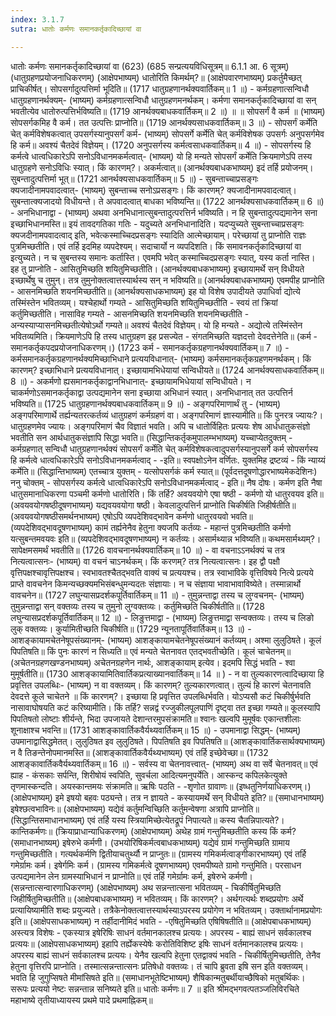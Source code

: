 ```yaml
---
index: 3.1.7
sutra: धातोः कर्मणः समानकर्तृकादिच्छायां वा

---
```

धातोः कर्मणः समानकर्तृकादिच्छायां वा (623) (685 सन्प्रत्ययविधिसूत्रम्॥ 6.1.1 आ. 6 सूत्रम्) (धातुग्रहणप्रयोजनाधिकरणम्) (आक्षेपभाष्यम्) धातोरिति किमर्थम्?॥ (आक्षेपवारणभाष्यम्) प्रकर्तुमैच्छत् प्राचिकीर्षत्। सोपसर्गादुत्पत्तिर्मा भूदिति॥ (1717 धातुग्रहणानर्थक्यवार्तिकम्॥ 1 ॥) - कर्मग्रहणात्सन्विधौ धातुग्रहणानर्थक्यम्- (भाष्यम्) कर्मग्रहणात्सन्विधौ धातुग्रहणमनर्थकम्। कर्मणा समानकर्तृकादिच्छायां वा सन् भवतीत्येव धातोरुत्पत्तिर्भविष्यति॥ (1719 आनर्थक्यबाधकवार्तिकम्॥ 2 ॥) ॥ ॥ सोपसर्गं वै कर्म ॥ (भाष्यम्) सोपसर्गकमिह वै कर्म। तत उत्पत्तिः प्राप्नोति॥ (1719 आनर्थक्यसाधकवार्तिकम्॥ 3 ॥) - सोपसर्गं कर्मेति चेत् कर्मविशेषकत्वात् उपसर्गस्यानुपसर्गं कर्म- (भाष्यम्) सोपसर्गे कर्मेति चेत् कर्मविशेषक उपसर्गः अनुपसर्गमेव हि कर्म॥ अवश्यं चैतदेवं विज्ञेयम्। (1720 अनुपसर्गस्य कर्मत्वसाधकवार्तिकम्॥ 4 ॥) - सोपसर्गस्य हि कर्मत्वे धात्वधिकारेऽपि सनोऽविधानमकर्मत्वात्- (भाष्यम्) यो हि मन्यते सोपसर्गं कर्मेति क्रियमाणेऽपि तस्य धातुग्रहणे सनोऽविधिः स्यात्। किं कारणम्?। अकर्मत्वात्॥ (आनर्थक्यबाधकभाष्यम्) इदं तर्हि प्रयोजनम्। सुबन्तादुत्पत्तिर्मा भूत्॥ (1721 आनर्थक्यसाधकवार्तिकम्॥ 5 ॥) - सुबन्ताच्चाप्रसङ्गः क्यजादीनामपवादत्वात्- (भाष्यम्) सुबन्ताच्च सनोऽप्रसङ्गः। किं कारणम्? क्यजादीनामपवादत्वात्। सुबन्तात्क्यजादयो विधीयन्ते। ते अपवादत्वात् बाधका भविष्यन्ति॥ (1722 आनर्थक्यसाधकवार्तिकम्॥ 6 ॥) - अनभिधानाद्वा - (भाष्यम्) अथवा अनभिधानात्सुबन्तादुत्परत्तिर्न भविष्यति। न हि सुबन्तादुत्पद्यमानेन सना इच्छाभिधानमस्ति॥ इयं तावदगतिका गतिः - यदुच्यते अनभिधानादिति। यदप्युच्यते सुबन्ताच्चाप्रसङ्गः क्यजदीनामपवादत्वाद् इति, भवेत्कस्माच्चिदप्रसङ्गः स्यादिति आत्मेच्छायाम्। परेच्छायां तु प्राप्नोति राज्ञः पुत्रमिच्छतीति। एवं तर्हि इदमिह व्यपदेश्यम्। सदाचार्यो न व्यपदिशति। किं समावनकर्तृकादिच्छायां वा इत्युच्यते। न च सुबन्तस्य समानः कर्तास्ति। एवमपि भवेत् कस्माच्चिदप्रसङ्गः स्यात्, यस्य कर्ता नास्ति। इह तु प्राप्नोति - आसितुमिच्छति शयितुमिच्छतीति। (आनर्थक्यबाधकभाष्यम्) इच्छायामर्थे सन् विधीयते इच्छार्थेषु च तुमुन्। तत्र तुमुनोक्तत्वात्तस्यार्थस्य सन् न भविष्यति॥ (आनर्थक्यबाधकभाष्यम्) एवमपीह प्राप्नोति  -  आसनमिच्छति शयनमिच्छतीति॥ (आनर्थक्यसाधकभाष्यम्) इह यो विशेष उपादीयते उपाधिर्वा द्योत्ये तस्मिंस्तेन भवितव्यम्। यश्चेहार्थो गम्यते  -  आसितुमिच्छति शयितुमिच्छतीति  -  स्वयं तां क्रियां कर्तुमिच्छतीति। नासाविह गम्यते  -  आसनमिच्छति शयनमिच्छति शयनमिच्छतीति - अन्यस्याप्यासनमिच्छतीत्येषोऽर्थो गम्यते॥ अवश्यं चैतदेवं विज्ञेयम्। यो हि मन्यते  -  अद्योत्ये तस्मिंस्तेन भवितव्यमिति। क्रियमाणेऽपि हि तस्य धातुग्रहण इह प्रसज्येत  -  संगतमिच्छति यज्ञदत्तो देवदत्तेनेति॥ (कर्म  -  समानकर्तृकपदप्रयोजनाधिकरणम्।) (1723 कर्म - समानकर्तृकग्रहणानर्थक्यवार्तिकम्॥ 7 ॥) - कर्मसमानकर्तृकग्रहणानर्थक्यमिच्छाभिधाने प्रत्ययविधानात्- (भाष्यम्) कर्मसमानकर्तृकग्रहणमनर्थकम्। किं कारणम्? इच्छाभिधाने प्रत्ययविधानात्। इच्छायामभिधेयायां सन्विधीयते॥ (1724 आनर्थक्यसाधकवार्तिकम्॥ 8 ॥) - अकर्मणो ह्यसमानकर्तृकाद्वानभिधानात्- इच्छायामभिधेयायां सन्विधीयते। न चाकर्मणोऽसमानकर्तृकाद्वा उत्पद्यमानेन सना इच्छाया अभिधानं स्यात्। अनभिधानात् तत उत्पत्तिर्न भविष्यति॥ (1725 धातुग्रहणानर्थक्यबाधकवार्तिकम्॥ 9 ॥) - अङ्गपरिमाणार्थं तु - (भाष्यम्) अङ्गपरिमाणार्थे तर्ह्यन्यतरत्कर्तव्यं धातुग्रहणं कर्मग्रहणं वा। अङ्गपरिमाणं ज्ञास्यामीति॥ किं पुनरत्र ज्यायः?। धातुग्रहणमेव ज्यायः। अङ्गपरिमाणं चैव विज्ञातं भवति। अपि च धातोर्विहितः प्रत्ययः शेष आर्धधातुकसंज्ञो भवतीति सन आर्थधातुकसंज्ञापि सिद्धा भवति॥ (सिद्धान्तिकर्तृकमुपालम्भभाष्यम्) यच्चाप्येतदुक्तम्  -  कर्मग्रहणात् सन्विधौ धातुग्रहणानर्थक्यं सोपसर्गं कर्मेति चेत् कर्मविशेषकत्वादुपसर्गस्यानुपसर्गे कर्म सोपसर्गस्य हि कर्मत्वे धात्वधिकारेऽपि सनोऽविधानमकर्मत्वाद्  -  -इति॥ स्वपक्षोऽनेन वर्णितः. युक्तमिह द्रष्टव्यं - किं न्याय्यं कर्मेति॥ (सिद्धान्तिभाष्यम्) एतच्चात्र युक्तम्  -  यत्सोपसर्गकं कर्म स्यात्॥ (पूर्वदत्तदूषणोद्धारभाष्यमेकदेशिनः) ननु चोक्तम्  -  सोपसर्गस्य कर्मत्वे धात्वधिकारेऽपि सनोऽविधानमकर्मत्वाद्  -  इति॥ नैष दोषः। कर्मण इति नैषा धातुसमानाधिकरणा पञ्चमी कर्मणो धातोरिति। किं तर्हि? अवयवयोगे एषा षष्ठी  -  कर्मणो यो धातुरवयव इति॥ (अवयवयोगषष्ठीदूषणभाष्यम्) यद्यवयवयोगा षष्ठी। केवलादुत्पत्तिर्न प्राप्नोति चिकीर्षति जिहीर्षतीति॥ (अवयवयोगषष्ठीसमर्थनभाष्यम्) एषोऽपि व्यपदेशिवद्भावेन कर्मणो धातुरवयवो भवति॥ (व्यपदेशिवद्भावदूषणभाष्यम्) कामं तर्ह्यनेनैव हेतुना क्यजपि कर्तव्यः  -  महान्तं पुत्रमिच्छतीति कर्मणो यत्सुबन्तमवयवः इति॥ (व्यपदेशिवद्भावदूषणभाष्यम्) न कर्तव्यः। असार्मथ्यान्न भविष्यति॥ कथमसार्मथ्यम्?। सापेक्षमसमर्थं भवतीति॥ (1726 वावचनानर्थक्यवार्तिकम्॥ 10 ॥) - वा वचनाऽऽनर्थक्यं च तत्र नित्यत्वात्सनः- (भाष्यम्) वा वचनं चाऽनर्थकम्। किं करणम्? तत्र नित्यत्वात्सनः। इह द्वौ पक्षौ वृत्तिपक्षश्चावृत्तिपक्षश्च। स्वभावतश्चैतद्भवति वाक्यं च प्रत्ययश्च। तत्र स्वाभाविके वृत्तिविषये नित्ये प्रत्यये प्राप्ते वावचनेन किमन्यच्छक्यमभिसंबन्धुमन्यदतः संज्ञायाः। न च संज्ञाया भावाभावाविष्येते। तस्मान्नार्थो वावचनेन॥ (1727 लघुन्यासप्रदर्शकपूर्तिवार्तिकम्॥ 11 ॥) - तुमुन्नन्ताद्वा तस्य च लुग्वचनम्- (भाष्यम्) तुमुन्नन्ताद्वा सन् वक्तव्यः तस्य च तुमुनो लुग्वक्तव्यः। कर्तुमिच्छति चिकीर्षतीति॥ (1728 लघुन्यासप्रदर्शकपूर्तिवार्तिकम्॥ 12 ॥) - लिङुत्तमाद्वा - (भाष्यम्) लिङुत्तमाद्वा सन्वक्तव्यः। तस्य च लिङो लुक् वक्तव्यः। कुर्यामितीच्छति चिकीर्षति॥ (1729 न्यूनतापूर्तिवार्तिकम्॥ 13 ॥) - आशङ्कायामचेतनेषूपसंख्यानम्- (भाष्यम्) आशङ्कायामचेतनेषूपसंख्यानं कर्तव्यम्। अश्मा लुलुठिषते। कूलं पिपतिषति॥ किं पुनः कारणं न सिध्यति॥ एवं मन्यते चेतनावत एतद्भवतीच्छेति। कूलं चाचेतनम्॥ (अचेतनग्रहणखण्डनभाष्यम्) अचेतनग्रहणेन नार्थः, आशङ्कायाम् इत्येव। इदमपि सिद्धं भवति  -  श्वा मुमूर्षतीति॥ (1730 आशङ्कायामितिवार्तिकप्रत्याख्यानवार्तिकम्॥ 14 ॥ ) - न वा तुल्यकारणत्वादिच्छाया हि प्रवृत्तित उपलब्धिः- (भाष्यम्) न वा वक्तव्यम्। किं कारणम्? तुल्यकारणत्वात्। तुल्यं हि कारणं चेतनावति देवदत्ते कूले चाचेतने ॥ किं कारणम्?। इच्छाया हि प्रवृत्तित उपलब्धिर्भवति। योऽप्यसौ कटं चिकीर्षुर्भवति नासावाघोषयति कटं करिष्यामीति। किं तर्हि? सन्नद्वं रज्जुकीलपूलपाणिं दृष्ट्वा तत इच्छा गम्यते॥ कूलस्यापि पिपतिषतो लोष्टाः शीर्यन्ते, भिदा उपजायते देशान्तरमुपसंक्रामति॥ श्वानः खल्वपि मुमूर्षवः एकान्तशीलाः शूनाक्षाश्च भवन्ति॥ (1731 आशङ्कावार्तिकवैर्यथ्यवार्तिकम्॥ 15 ॥) - उपमानाद्वा सिद्धम्- (भाष्यम्) उपमानाद्वासिद्धमेतत्। लुलुठिषत इव लुलुठिषते। पिपतिषति इव पिपतिषति॥ (आशङ्कावार्तिकसार्थक्यभाष्यम्) न वै तिङन्तेनोपमानमस्ति॥ (आशङ्कावार्तिकवैर्यथ्यभाष्यम्) एवं तर्हि इच्छेवेच्छा॥ (1732 आशङ्कावार्तिकवैर्यथ्यवार्तिकम्॥ 16 ॥) - सर्वस्य वा चेतनावत्त्वात्- (भाष्यम्) अथ वा सर्वे चेतनावत्॥ एवं ह्याह  -  कंसकाः सर्पन्ति, शिरीषोयं स्वपिति, सुवर्चला आदित्यमनुपर्येति। आस्कन्द कपिलकेत्युक्ते तृणमास्कन्दति। अयस्कान्तमयः संक्रामति॥ ऋषिः पठति  -  -शृणोत ग्रावाणः॥ (इष्धतुनिर्णयाधिकरणम्।) (आक्षेपभाष्यम्) इमे इषयो बहवः पठ्यन्ते। तत्र न ज्ञायते  -  कस्यायमर्थे सन् विधीयते इति?॥ (समाधानभाष्यम्) इषेश्छत्वभाविनः॥ (आक्षेपभाष्यम्) यद्येवं कर्तुमन्विच्छिति कर्तुमन्वेषणा अत्रापि प्राप्नोति॥ (सिद्धान्तिसमाधानभाष्यम्) एवं तर्हि यस्य स्त्रियामिच्छेत्येतद्रूपं निपात्यते॥ कस्य चैतन्निपात्यते?। कान्तिकर्मणः॥ (क्रियाप्राधान्याधिकरणम्) (आक्षेपभाष्यम्) अथेह ग्रामं गन्तुमिच्छतीति कस्य किं कर्म? (समाधानभाष्यम्) इषेरुभे कर्मणी। (उभयोरिषिकर्मत्वबाधकभाष्यम्) यद्येवं ग्रामं गन्तुमिच्छति ग्रामाय गन्तुमिच्छतीति। गत्यर्थकर्मणि द्वितीयाचतुर्थ्यौ न प्राप्नुतः॥ (ग्रामस्य गमिकर्मत्वाङ्गीकारभाष्यम्) एवं तर्हि गमेर्ग्रामः कर्म। इषेर्गमिः कर्म। (ग्रामस्य गमिकर्मत्वे दूषणभाष्यम्) एवमपीष्यते ग्रामो गन्तुमिति। परसाधन उत्पद्यमानेन लेन ग्रामस्याभिधानं न प्राप्नोति॥ एवं तर्हि गमेर्ग्रामः कर्म, इषेरुभे कर्मणी। (सन्नन्तात्सन्वारणाधिकरणम्) (आक्षेपभाष्यम्) अथ सन्नन्तात्सना भवितव्यम्  -  चिकीर्षितुमिच्छति जिहीर्षितुमिच्छतीति॥ (आक्षेपबाधकभाष्यम्) न भवितव्यम्। किं कारणम्?। अर्थगत्यर्थः शब्दप्रयोगः अर्थे प्रत्यायिष्यामीति शब्दः प्रयुज्यते। तत्रैकेनोक्तत्वात्तस्यार्थस्याऽपरस्य प्रयोगेण न भवितव्यम्। उक्तार्थानामप्रयोगः इति॥ (आक्षेपसाधकभाष्यम्) न तर्हीदानीमिदं भवति  -  -एषितुमिच्छति एषिषिषतीति॥ (आक्षेपबाधकभाष्यम्) अस्त्यत्र विशेषः  -  एकस्यात्र इषेरिषिः साधनं वर्तमानकालश्च प्रत्ययः। अपरस्य  -  बाह्यं साधनं सर्वकालश्च प्रत्ययः॥ (आक्षेपसाधकभाष्यम्) इहापि तर्ह्येकस्येषेः करोतिविशिष्ट इषिः साधनं वर्तमानकालश्च प्रत्ययः। अपरस्य बाह्यं साधनं सर्वकालश्च प्रत्ययः। येनैव खल्वपि हेतुना एतद्वाक्यं भवति  -  चिकीर्षितुमिच्छतीति, तेनैव हेतुना वृत्तिरपि प्राप्नोति। तस्मात्सन्नन्तात्सनः प्रतिषेधो वक्तव्यः। तं चापि ब्रुवता इषि सन इति वक्तव्यम्। भवति हि जुगुप्सिषते मीमांसिषते इति॥ (समाधानभूतेष्टिभाष्यम्) शैषिकान्मतुबर्थीयाच्छैषिको मतुबर्थिकः। सरूपः प्रत्ययो नेष्टः सन्नन्तान्न सनिष्यते इति॥ धातोः कर्मणः॥ 7 ॥ इति श्रीमद्भगवत्पतञ्जलिविरचिते महाभाष्ये तृतीयाध्यायस्य प्रथमे पादे प्रथमाह्निकम्॥